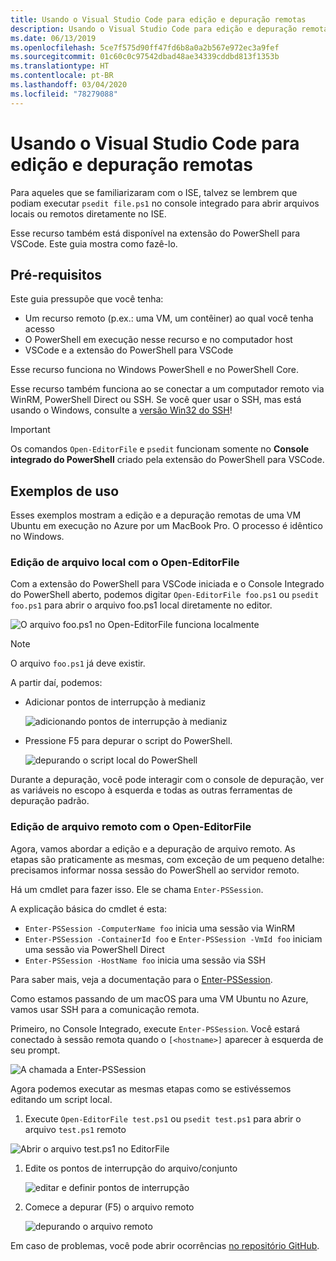 ```yaml
---
title: Usando o Visual Studio Code para edição e depuração remotas
description: Usando o Visual Studio Code para edição e depuração remotas
ms.date: 06/13/2019
ms.openlocfilehash: 5ce7f575d90ff47fd6b8a0a2b567e972ec3a9fef
ms.sourcegitcommit: 01c60c0c97542dbad48ae34339cddbd813f1353b
ms.translationtype: HT
ms.contentlocale: pt-BR
ms.lasthandoff: 03/04/2020
ms.locfileid: "78279088"
---
```

# <a name="using-visual-studio-code-for-remote-editing-and-debugging"></a>Usando o Visual Studio Code para edição e depuração remotas

Para aqueles que se familiarizaram com o ISE, talvez se lembrem que podiam executar `psedit file.ps1` no console integrado para abrir arquivos locais ou remotos diretamente no ISE.

Esse recurso também está disponível na extensão do PowerShell para VSCode. Este guia mostra como fazê-lo.

## <a name="prerequisites"></a>Pré-requisitos

Este guia pressupõe que você tenha:

- Um recurso remoto (p.ex.: uma VM, um contêiner) ao qual você tenha acesso
- O PowerShell em execução nesse recurso e no computador host
- VSCode e a extensão do PowerShell para VSCode

Esse recurso funciona no Windows PowerShell e no PowerShell Core.

Esse recurso também funciona ao se conectar a um computador remoto via WinRM, PowerShell Direct ou SSH. Se você quer usar o SSH, mas está usando o Windows, consulte a [versão Win32 do SSH](https://github.com/PowerShell/Win32-OpenSSH)!

> [!IMPORTANT]
> Os comandos `Open-EditorFile` e `psedit` funcionam somente no **Console integrado do PowerShell** criado pela extensão do PowerShell para VSCode.

## <a name="usage-examples"></a>Exemplos de uso

Esses exemplos mostram a edição e a depuração remotas de uma VM Ubuntu em execução no Azure por um MacBook Pro. O processo é idêntico no Windows.

### <a name="local-file-editing-with-open-editorfile"></a>Edição de arquivo local com o Open-EditorFile

Com a extensão do PowerShell para VSCode iniciada e o Console Integrado do PowerShell aberto, podemos digitar `Open-EditorFile foo.ps1` ou `psedit foo.ps1` para abrir o arquivo foo.ps1 local diretamente no editor.

![O arquivo foo.ps1 no Open-EditorFile funciona localmente](media/Using-VSCode-for-Remote-Editing-and-Debugging/1-open-local-file.png)

>[!NOTE]
> O arquivo `foo.ps1` já deve existir.

A partir daí, podemos:

- Adicionar pontos de interrupção à medianiz

  ![adicionando pontos de interrupção à medianiz](media/Using-VSCode-for-Remote-Editing-and-Debugging/2-adding-breakpoint-gutter.png)

- Pressione F5 para depurar o script do PowerShell.

  ![depurando o script local do PowerShell](media/Using-VSCode-for-Remote-Editing-and-Debugging/3-local-debug.png)

Durante a depuração, você pode interagir com o console de depuração, ver as variáveis no escopo à esquerda e todas as outras ferramentas de depuração padrão.

### <a name="remote-file-editing-with-open-editorfile"></a>Edição de arquivo remoto com o Open-EditorFile

Agora, vamos abordar a edição e a depuração de arquivo remoto. As etapas são praticamente as mesmas, com exceção de um pequeno detalhe: precisamos informar nossa sessão do PowerShell ao servidor remoto.

Há um cmdlet para fazer isso. Ele se chama `Enter-PSSession`.

A explicação básica do cmdlet é esta:

- `Enter-PSSession -ComputerName foo` inicia uma sessão via WinRM
- `Enter-PSSession -ContainerId foo` e `Enter-PSSession -VmId foo` iniciam uma sessão via PowerShell Direct
- `Enter-PSSession -HostName foo` inicia uma sessão via SSH

Para saber mais, veja a documentação para o [Enter-PSSession](/powershell/module/microsoft.powershell.core/enter-pssession).

Como estamos passando de um macOS para uma VM Ubuntu no Azure, vamos usar SSH para a comunicação remota.

Primeiro, no Console Integrado, execute `Enter-PSSession`. Você estará conectado à sessão remota quando o `[<hostname>]` aparecer à esquerda de seu prompt.

![A chamada a Enter-PSSession](media/Using-VSCode-for-Remote-Editing-and-Debugging/4-enter-pssession.png)

Agora podemos executar as mesmas etapas como se estivéssemos editando um script local.

1. Execute `Open-EditorFile test.ps1` ou `psedit test.ps1` para abrir o arquivo `test.ps1` remoto

  ![Abrir o arquivo test.ps1 no EditorFile](media/Using-VSCode-for-Remote-Editing-and-Debugging/5-open-remote-file.png)

1. Edite os pontos de interrupção do arquivo/conjunto

   ![editar e definir pontos de interrupção](media/Using-VSCode-for-Remote-Editing-and-Debugging/6-set-breakpoints.png)

1. Comece a depurar (F5) o arquivo remoto

   ![depurando o arquivo remoto](media/Using-VSCode-for-Remote-Editing-and-Debugging/7-start-debugging.png)

Em caso de problemas, você pode abrir ocorrências [no repositório GitHub](https://github.com/powershell/vscode-powershell).

